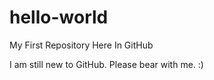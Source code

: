 # hello-world
My First Repository Here In GitHub

I am still new to GitHub. Please bear with me. :)

